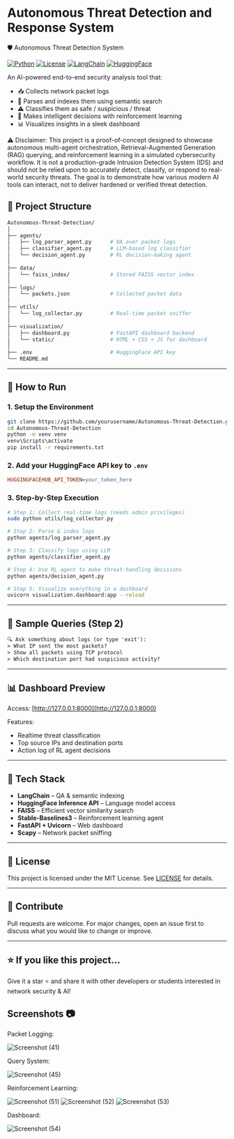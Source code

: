 # Autonomous Threat Detection and Response System


🛡️ Autonomous Threat Detection System

[![Python](https://img.shields.io/badge/python-3.10+-blue.svg)](https://www.python.org/downloads/)
[![License](https://img.shields.io/badge/license-MIT-green.svg)](LICENSE)
[![LangChain](https://img.shields.io/badge/Powered%20By-LangChain-purple)](https://www.langchain.com/)
[![HuggingFace](https://img.shields.io/badge/API-HuggingFace-yellow.svg)](https://huggingface.co/inference-api)

An AI-powered end-to-end security analysis tool that:
- 📥 Collects network packet logs
- 🧠 Parses and indexes them using semantic search
- ⚠️ Classifies them as safe / suspicious / threat
- 🤖 Makes intelligent decisions with reinforcement learning
- 📊 Visualizes insights in a sleek dashboard



⚠️ Disclaimer: This project is a proof-of-concept designed to showcase autonomous multi-agent orchestration, Retrieval-Augmented Generation (RAG) querying, and reinforcement learning in a simulated cybersecurity workflow.
It is not a production-grade Intrusion Detection System (IDS) and should not be relied upon to accurately detect, classify, or respond to real-world security threats.
The goal is to demonstrate how various modern AI tools can interact, not to deliver hardened or verified threat detection.



## 📁 Project Structure

```bash
Autonomous-Threat-Detection/
│
├── agents/
│   ├── log_parser_agent.py      # QA over packet logs
│   ├── classifier_agent.py      # LLM-based log classifier
│   └── decision_agent.py        # RL decision-making agent
│
├── data/
│   └── faiss_index/             # Stored FAISS vector index
│
├── logs/
│   └── packets.json             # Collected packet data
│
├── utils/
│   └── log_collector.py         # Real-time packet sniffer
│
├── visualization/
│   ├── dashboard.py             # FastAPI dashboard backend
│   └── static/                  # HTML + CSS + JS for dashboard
│
├── .env                         # HuggingFace API key
└── README.md
```

---

## 🚀 How to Run

### 1. Setup the Environment

```bash
git clone https://github.com/yourusername/Autonomous-Threat-Detection.git
cd Autonomous-Threat-Detection
python -m venv venv
venv\Scripts\activate
pip install -r requirements.txt
```

### 2. Add your HuggingFace API key to `.env`

```ini
HUGGINGFACEHUB_API_TOKEN=your_token_here
```

### 3. Step-by-Step Execution

```bash
# Step 1: Collect real-time logs (needs admin privileges)
sudo python utils/log_collector.py

# Step 2: Parse & index logs
python agents/log_parser_agent.py

# Step 3: Classify logs using LLM
python agents/classifier_agent.py

# Step 4: Use RL agent to make threat-handling decisions
python agents/decision_agent.py

# Step 5: Visualize everything in a dashboard
uvicorn visualization.dashboard:app --reload
```

---

## 💬 Sample Queries (Step 2)

```txt
🔍 Ask something about logs (or type 'exit'):
> What IP sent the most packets?
> Show all packets using TCP protocol
> Which destination port had suspicious activity?
```

---

## 📊 Dashboard Preview

Access: [http://127.0.0.1:8000](http://127.0.0.1:8000)

Features:
- Realtime threat classification
- Top source IPs and destination ports
- Action log of RL agent decisions

---

## 🧠 Tech Stack

- **LangChain** – QA & semantic indexing
- **HuggingFace Inference API** – Language model access
- **FAISS** – Efficient vector similarity search
- **Stable-Baselines3** – Reinforcement learning agent
- **FastAPI + Uvicorn** – Web dashboard
- **Scapy** – Network packet sniffing

---

## 📜 License

This project is licensed under the MIT License. See [LICENSE](LICENSE) for details.

---

## 🤝 Contribute

Pull requests are welcome. For major changes, open an issue first to discuss what you would like to change or improve.

---

## ⭐ If you like this project...

Give it a star ⭐ and share it with other developers or students interested in network security & AI!


## Screenshots 📷


Packet Logging:

![Screenshot (41)](https://github.com/user-attachments/assets/f3703e78-d194-4aa0-af73-bb87386bc85c)


Query System:

![Screenshot (45)](https://github.com/user-attachments/assets/2405723f-7731-4d7e-8e71-32ed5adc03d3)


Reinforcement Learning:

![Screenshot (51)](https://github.com/user-attachments/assets/c1f0dd23-f155-4c65-9020-efd0f0bffccb)
![Screenshot (52)](https://github.com/user-attachments/assets/1584ec24-790b-44b3-817b-4a176bd45dcd)
![Screenshot (53)](https://github.com/user-attachments/assets/0772cbbb-d808-4ec4-885a-677e56787056)

Dashboard:

![Screenshot (54)](https://github.com/user-attachments/assets/e1e33de6-995f-4070-8d9b-c7d5ea5f9c55)


